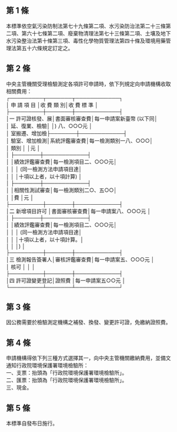 第 1 條
-------
本標準依空氣污染防制法第七十九條第二項、水污染防治法第二十三條第  
二項、第六十七條第二項、廢棄物清理法第七十三條第二項、土壤及地下  
水污染整治法第十條第三項、毒性化學物質管理法第四十條及環境用藥管  
理法第五十六條規定訂定之。

第 2 條
-------
中央主管機關受理檢驗測定各項許可申請時，依下列規定向申請機構收取  
相關費用：                                                        
┌─────────┬───────┬────────────┐  
│  申  請  項  目  │收  費  類  別│收    費    標    準    │  
├─────────┼───────┼────────────┤  
│一  許可證核發、展│書面審核審查費│每一申請案新臺幣 (以下同│  
│    延、復業、檢驗│              │) 八、○○○元          │  
│    室搬遷、增加檢├───────┼────────────┤  
│    驗室、增加檢測│系統評鑑審查費│每一檢測類別一八、○○○│  
│    類別          │              │元                      │  
│                  ├───────┼────────────┤  
│                  │績效評鑑審查費│每一檢測項目二、○○○元│  
│                  │              │ (同一檢測方法申請項目達│  
│                  │              │十項以上者，以十項計算) │  
│                  ├───────┼────────────┤  
│                  │相關性測試審查│每一檢測類別二○、五○○│  
│                  │費            │元                      │  
├─────────┼───────┼────────────┤  
│二  新增項目許可  │書面審核審查費│每一申請案八、○○○元  │  
│                  ├───────┼────────────┤  
│                  │績效評鑑審查費│每一檢測項目二、○○○元│  
│                  │              │ (同一檢測方法申請項目達│  
│                  │              │十項以上者，以十項計算。│  
│                  │              │)                       │  
├─────────┼───────┼────────────┤  
│三  檢測報告簽署人│審核評鑑審查費│每一申請案五、○○○元  │  
│    核可          │              │                        │  
├─────────┼───────┼────────────┤  
│四  許可證變更登記│證照費        │每一申請案五○○元      │  
└─────────┴───────┴────────────┘

第 3 條
-------
因公務需要於檢驗測定機構之補發、換發、變更許可證，免繳納證照費。

第 4 條
-------
申請機構得依下列三種方式選擇其一，向中央主管機關繳納費用，並備文   
通知行政院環境保護署環境檢驗所：                                   
一、支票：抬頭為「行政院環境保護署環境檢驗所」。                   
二、匯票：抬頭為「行政院環境保護署環境檢驗所」。                   
三、現金。

第 5 條
-------
本標準自發布日施行。


